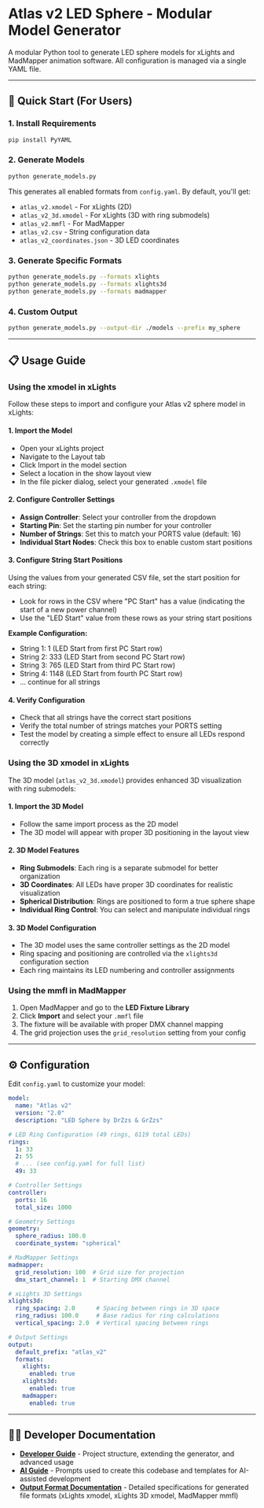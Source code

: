 # Atlas v2 LED Sphere - Modular Model Generator

A modular Python tool to generate LED sphere models for xLights and MadMapper animation software. All configuration is managed via a single YAML file.

---

## 🚀 Quick Start (For Users)

### 1. Install Requirements
```bash
pip install PyYAML
```

### 2. Generate Models
```bash
python generate_models.py
```

This generates all enabled formats from `config.yaml`. By default, you'll get:
- `atlas_v2.xmodel` - For xLights (2D)
- `atlas_v2_3d.xmodel` - For xLights (3D with ring submodels)
- `atlas_v2.mmfl` - For MadMapper
- `atlas_v2.csv` - String configuration data
- `atlas_v2_coordinates.json` - 3D LED coordinates

### 3. Generate Specific Formats
```bash
python generate_models.py --formats xlights
python generate_models.py --formats xlights3d
python generate_models.py --formats madmapper
```

### 4. Custom Output
```bash
python generate_models.py --output-dir ./models --prefix my_sphere
```

---

## 📋 Usage Guide

### Using the xmodel in xLights

Follow these steps to import and configure your Atlas v2 sphere model in xLights:

#### 1. Import the Model
- Open your xLights project
- Navigate to the Layout tab
- Click Import in the model section
- Select a location in the show layout view
- In the file picker dialog, select your generated `.xmodel` file

#### 2. Configure Controller Settings
- **Assign Controller**: Select your controller from the dropdown
- **Starting Pin**: Set the starting pin number for your controller
- **Number of Strings**: Set this to match your PORTS value (default: 16)
- **Individual Start Nodes**: Check this box to enable custom start positions

#### 3. Configure String Start Positions
Using the values from your generated CSV file, set the start position for each string:

- Look for rows in the CSV where "PC Start" has a value (indicating the start of a new power channel)
- Use the "LED Start" value from these rows as your string start positions

**Example Configuration:**
- String 1: 1 (LED Start from first PC Start row)
- String 2: 333 (LED Start from second PC Start row)
- String 3: 765 (LED Start from third PC Start row)
- String 4: 1148 (LED Start from fourth PC Start row)
- ... continue for all strings

#### 4. Verify Configuration
- Check that all strings have the correct start positions
- Verify the total number of strings matches your PORTS setting
- Test the model by creating a simple effect to ensure all LEDs respond correctly

### Using the 3D xmodel in xLights

The 3D model (`atlas_v2_3d.xmodel`) provides enhanced 3D visualization with ring submodels:

#### 1. Import the 3D Model
- Follow the same import process as the 2D model
- The 3D model will appear with proper 3D positioning in the layout view

#### 2. 3D Model Features
- **Ring Submodels**: Each ring is a separate submodel for better organization
- **3D Coordinates**: All LEDs have proper 3D coordinates for realistic visualization
- **Spherical Distribution**: Rings are positioned to form a true sphere shape
- **Individual Ring Control**: You can select and manipulate individual rings

#### 3. 3D Model Configuration
- The 3D model uses the same controller settings as the 2D model
- Ring spacing and positioning are controlled via the `xlights3d` configuration section
- Each ring maintains its LED numbering and controller assignments

### Using the mmfl in MadMapper

1. Open MadMapper and go to the **LED Fixture Library**
2. Click **Import** and select your `.mmfl` file
3. The fixture will be available with proper DMX channel mapping
4. The grid projection uses the `grid_resolution` setting from your config

---

## ⚙️ Configuration

Edit `config.yaml` to customize your model:

```yaml
model:
  name: "Atlas v2"
  version: "2.0"
  description: "LED Sphere by DrZzs & GrZzs"

# LED Ring Configuration (49 rings, 6119 total LEDs)
rings:
  1: 33
  2: 55
  # ... (see config.yaml for full list)
  49: 33

# Controller Settings
controller:
  ports: 16
  total_size: 1000

# Geometry Settings
geometry:
  sphere_radius: 100.0
  coordinate_system: "spherical"

# MadMapper Settings
madmapper:
  grid_resolution: 100  # Grid size for projection
  dmx_start_channel: 1  # Starting DMX channel

# xLights 3D Settings
xlights3d:
  ring_spacing: 2.0      # Spacing between rings in 3D space
  ring_radius: 100.0     # Base radius for ring calculations
  vertical_spacing: 2.0  # Vertical spacing between rings

# Output Settings
output:
  default_prefix: "atlas_v2"
  formats:
    xlights:
      enabled: true
    xlights3d:
      enabled: true
    madmapper:
      enabled: true
```

---

## 🧑‍💻 Developer Documentation

- **[Developer Guide](docs/developer-guide.md)** - Project structure, extending the generator, and advanced usage
- **[AI Guide](docs/ai_guide.md)** - Prompts used to create this codebase and templates for AI-assisted development
- **[Output Format Documentation](docs/output_formats/)** - Detailed specifications for generated file formats (xLights xmodel, xLights 3D xmodel, MadMapper mmfl)

